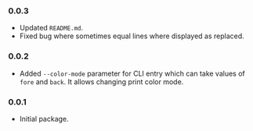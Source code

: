 ### 0.0.3
* Updated `README.md`.
* Fixed bug where sometimes equal lines where displayed as replaced.

### 0.0.2
* Added `--color-mode` parameter for CLI entry which can take values of `fore` and `back`. It allows changing print color mode.

### 0.0.1
*  Initial package.